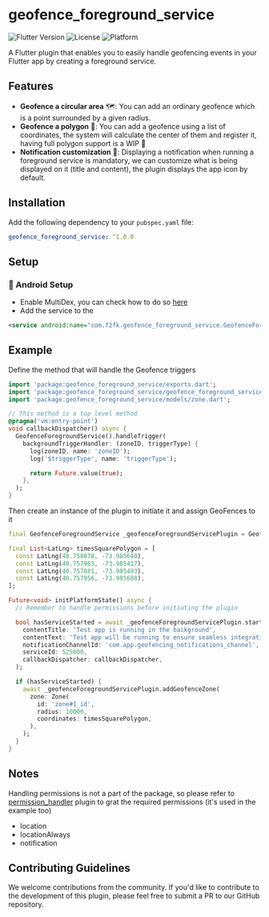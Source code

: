 # geofence_foreground_service

![Flutter Version](https://img.shields.io/badge/flutter-%3E%3D3.3.0-blue.svg)
![License](https://img.shields.io/badge/license-Apache%202.0-blue.svg)
![Platform](https://img.shields.io/badge/platform-android-lightgrey.svg)

A Flutter plugin that enables you to easily handle geofencing events in your Flutter app by creating a foreground service.

## Features

- **Geofence a circular area** 🗺️: You can add an ordinary geofence which is a point surrounded by a given radius.
- **Geofence a polygon** 🤯: You can add a geofence using a list of coordinates, the system will calculate the center of them and register it, having full polygon support is a WIP 🚧
- **Notification customization** 🔔: Displaying a notification when running a foreground service is mandatory, we can customize what is being displayed on it (title and content), the plugin displays the app icon by default.

## Installation

Add the following dependency to your `pubspec.yaml` file:

```yaml
geofence_foreground_service: ^1.0.0
```

## Setup

### 🔧 Android Setup

- Enable MultiDex, you can check how to do so [here](https://docs.flutter.dev/deployment/android#enabling-multidex-support)
- Add the service to the 

```xml
<service android:name="com.f2fk.geofence_foreground_service.GeofenceForegroundService" />
```

## Example

Define the method that will handle the Geofence triggers
```dart
import 'package:geofence_foreground_service/exports.dart';
import 'package:geofence_foreground_service/geofence_foreground_service.dart';
import 'package:geofence_foreground_service/models/zone.dart';

// This method is a top level method
@pragma('vm:entry-point')
void callbackDispatcher() async {
  GeofenceForegroundService().handleTrigger(
    backgroundTriggerHandler: (zoneID, triggerType) {
      log(zoneID, name: 'zoneID');
      log('$triggerType', name: 'triggerType');

      return Future.value(true);
    },
  );
}
```

Then create an instance of the plugin to initiate it and assign GeoFences to it
```dart
final GeofenceForegroundService _geofenceForegroundServicePlugin = GeofenceForegroundService();

final List<LatLng> timesSquarePolygon = [
  const LatLng(40.758078, -73.985640),
  const LatLng(40.757983, -73.985417),
  const LatLng(40.757881, -73.985493),
  const LatLng(40.757956, -73.985688),
];

Future<void> initPlatformState() async {
  // Remember to handle permissions before initiating the plugin

  bool hasServiceStarted = await _geofenceForegroundServicePlugin.startGeofencingService(
    contentTitle: 'Test app is running in the background',
    contentText: 'Test app will be running to ensure seamless integration with ops team',
    notificationChannelId: 'com.app.geofencing_notifications_channel',
    serviceId: 525600,
    callbackDispatcher: callbackDispatcher,
  );

  if (hasServiceStarted) {
    await _geofenceForegroundServicePlugin.addGeofenceZone(
      zone: Zone(
        id: 'zone#1_id',
        radius: 10000,
        coordinates: timesSquarePolygon,
      ),
    );
  }
}
```

## Notes

Handling permissions is not a part of the package, so please refer to [permission_handler](https://pub.dev/packages/permission_handler) plugin to grat the required permissions (it's used in the example too)
- location
- locationAlways
- notification

## Contributing Guidelines
We welcome contributions from the community. If you'd like to contribute to the development of this plugin, please feel free to submit a PR to our GitHub repository.